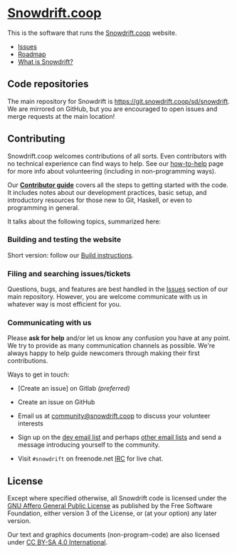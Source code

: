 # [Snowdrift.coop]

This is the software that runs the [Snowdrift.coop] website.

* [Issues]
* [Roadmap]
* [What is Snowdrift?]

## Code repositories

The main repository for Snowdrift is https://git.snowdrift.coop/sd/snowdrift. We
are mirrored on GitHub, but you are encouraged to open issues and merge requests
at the main location!

## Contributing

Snowdrift.coop welcomes contributions of all sorts. Even contributors with no
technical experience can find ways to help. See our [how-to-help] page for more
info about volunteering (including in non-programming ways).

Our **[Contributor guide]** covers all the steps to getting started with the
code. It includes notes about our development practices, basic setup, and
introductory resources for those new to Git, Haskell, or even to programming
in general.

It talks about the following topics, summarized here:

### Building and testing the website

Short version: follow our [Build instructions].

### Filing and searching issues/tickets

Questions, bugs, and features are best handled in the [Issues] section of our
main repository. However, you are welcome communicate with us in whatever way is
most efficient for you.

### Communicating with us

Please **ask for help** and/or let us know any confusion you have at any point.
We try to provide as many communication channels as possible. We're always happy
to help guide newcomers through making their first contributions.

Ways to get in touch:

* [Create an issue] on Gitlab *(preferred)*

* Create an issue on GitHub

* Email us at <community@snowdrift.coop> to discuss your volunteer interests

* Sign up on the [dev email list] and perhaps [other email lists] and send a
  message introducing yourself to the community.

* Visit `#snowdrift` on freenode.net [IRC] for live chat.

License
-------

Except where specified otherwise, all Snowdrift code is licensed under the
[GNU Affero General Public License](LICENSE.md) as published by the Free
Software Foundation, either version 3 of the License, or (at your option) any
later version.

Our text and graphics documents (non-program-code) are also licensed under
[CC BY-SA 4.0 International].

[Build instructions]: BUILD.md
[CC BY-SA 4.0 International]: https://creativecommons.org/licenses/by-sa/4.0
[Contributor guide]: CONTRIBUTING.md
[Create an issues]: https://git.snowdrift.coop/sd/snowdrift/issues/new
[GitHub]: https://github.com/snowdriftcoop/snowdrift
[Haskell]: https://www.haskell.org/
[IRC]: https://wiki.snowdrift.coop/community/irc
[Issues]: https://git.snowdrift.coop/sd/snowdrift/issues
[Roadmap]: https://tree.taiga.io/project/snowdrift/epics
[Snowdrift.coop]: https://snowdrift.coop/
[What is Snowdrift?]: https://snowdrift.coop/about
[Yesod web framework]: http://www.yesodweb.com/
[dev email list]: https://lists.snowdrift.coop/mailman/listinfo/dev
[git.snowdrift.coop]: https://git.snowdrift.coop/sd
[how-to-help]: https://wiki.snowdrift.coop/community/how-to-help
[introduction]: https://wiki.snowdrift.coop/about
[other email lists]: https://lists.snowdrift.coop/
[ticket system at Taiga.io]: https://tree.taiga.io/project/snowdrift-dev/issues
